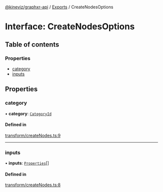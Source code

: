 [@kineviz/graphxr-api](../README.md) / [Exports](../modules.md) / CreateNodesOptions

# Interface: CreateNodesOptions

## Table of contents

### Properties

- [category](CreateNodesOptions.md#category)
- [inputs](CreateNodesOptions.md#inputs)

## Properties

### category

• **category**: [`CategoryId`](../modules.md#categoryid)

#### Defined in

[transform/createNodes.ts:9](https://bitbucket.org/kineviz/graphxr-api/src/c752a8c/src/transform/createNodes.ts#lines-9)

___

### inputs

• **inputs**: [`Properties`](../modules.md#properties)[]

#### Defined in

[transform/createNodes.ts:8](https://bitbucket.org/kineviz/graphxr-api/src/c752a8c/src/transform/createNodes.ts#lines-8)
